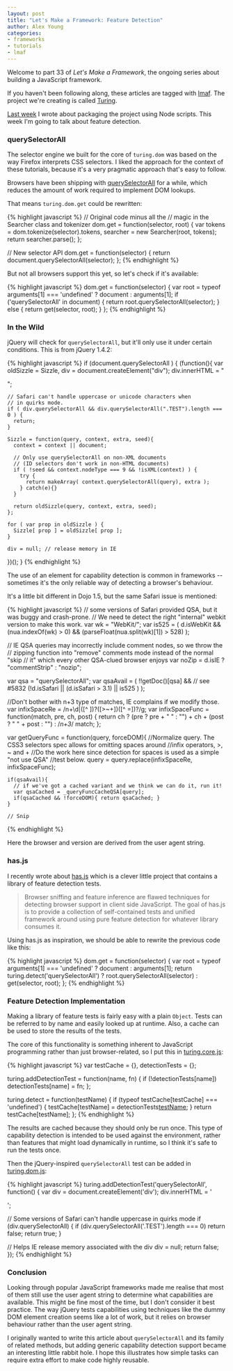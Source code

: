 ```yaml
---
layout: post
title: "Let's Make a Framework: Feature Detection"
author: Alex Young
categories: 
- frameworks
- tutorials
- lmaf
---
```


Welcome to part 33 of *Let's Make a Framework*, the ongoing series about building a JavaScript framework.

If you haven't been following along, these articles are tagged with [lmaf](http://dailyjs.com/tags.html#lmaf). The project we're creating is called [Turing](http://github.com/alexyoung/turing.js).

[Last week](http://dailyjs.com/2010/09/30/framework-part-32/) I wrote about packaging the project using Node scripts. This week I'm going to talk about feature detection.

### querySelectorAll

The selector engine we built for the core of <code>turing.dom</code> was based on the way Firefox interprets CSS selectors. I liked the approach for the context of these tutorials, because it's a very pragmatic approach that's easy to follow.

Browsers have been shipping with [querySelectorAll](http://www.w3.org/TR/selectors-api2/#queryselectorall) for a while, which reduces the amount of work required to implement DOM lookups.

That means <code>turing.dom.get</code> could be rewritten:

{% highlight javascript %}
// Original code minus all the
// magic in the Searcher class and tokenizer
dom.get = function(selector, root) {
  var tokens = dom.tokenize(selector).tokens,
      searcher = new Searcher(root, tokens);
  return searcher.parse();
};

// New selector API
dom.get = function(selector) {
  return document.querySelectorAll(selector);
};
{% endhighlight %}

But not all browsers support this yet, so let's check if it's available:

{% highlight javascript %}
dom.get = function(selector) {
  var root = typeof arguments[1] === 'undefined' ? document : arguments[1];
  if ('querySelectorAll' in document) {
    return root.querySelectorAll(selector);
  } else {
    return get(selector, root);
  }
};
{% endhighlight %}

### In the Wild

jQuery will check for <code>querySelectorAll</code>, but it'll only use it under certain conditions. This is from jQuery 1.4.2:

{% highlight javascript %}
if (document.querySelectorAll ) {
  (function(){
    var oldSizzle = Sizzle, div = document.createElement("div");
    div.innerHTML = "<p class='TEST'></p>";

    // Safari can't handle uppercase or unicode characters when
    // in quirks mode.
    if ( div.querySelectorAll && div.querySelectorAll(".TEST").length === 0 ) {
      return;
    }

    Sizzle = function(query, context, extra, seed){
      context = context || document;

      // Only use querySelectorAll on non-XML documents
      // (ID selectors don't work in non-HTML documents)
      if ( !seed && context.nodeType === 9 && !isXML(context) ) {
        try {
          return makeArray( context.querySelectorAll(query), extra );
        } catch(e){}
      }

      return oldSizzle(query, context, extra, seed);
    };

    for ( var prop in oldSizzle ) {
      Sizzle[ prop ] = oldSizzle[ prop ];
    }

    div = null; // release memory in IE
  })();
}
{% endhighlight %}

The use of an element for capability detection is common in frameworks -- sometimes it's the only reliable way of detecting a browser's behaviour.

It's a little bit different in Dojo 1.5, but the same Safari issue is mentioned:

{% highlight javascript %}
  // some versions of Safari provided QSA, but it was buggy and crash-prone.
  // We need te detect the right "internal" webkit version to make this work.
  var wk = "WebKit/";
  var is525 = (
    d.isWebKit && 
    (nua.indexOf(wk) > 0) && 
    (parseFloat(nua.split(wk)[1]) > 528)
  );

  // IE QSA queries may incorrectly include comment nodes, so we throw the
  // zipping function into "remove" comments mode instead of the normal "skip
  // it" which every other QSA-clued browser enjoys
  var noZip = d.isIE ? "commentStrip" : "nozip";

  var qsa = "querySelectorAll";
  var qsaAvail = (
    !!getDoc()[qsa] && 
    // see #5832
    (!d.isSafari || (d.isSafari > 3.1) || is525 )
  );

  //Don't bother with n+3 type of matches, IE complains if we modify those.
  var infixSpaceRe = /n\+\d|([^ ])?([>~+])([^ =])?/g;
  var infixSpaceFunc = function(match, pre, ch, post) {
    return ch ? (pre ? pre + " " : "") + ch + (post ? " " + post : "") : /*n+3*/ match;
  };

  var getQueryFunc = function(query, forceDOM){
    //Normalize query. The CSS3 selectors spec allows for omitting spaces around
    //infix operators, >, ~ and +
    //Do the work here since detection for spaces is used as a simple "not use QSA"
    //test below.
    query = query.replace(infixSpaceRe, infixSpaceFunc);

    if(qsaAvail){
      // if we've got a cached variant and we think we can do it, run it!
      var qsaCached = _queryFuncCacheQSA[query];
      if(qsaCached && !forceDOM){ return qsaCached; }
    }

    // Snip
{% endhighlight %}

Here the browser and version are derived from the user agent string.

### has.js

I recently wrote about [has.js](http://github.com/phiggins42/has.js) which is a clever little project that contains a library of feature detection tests.

> Browser sniffing and feature inference are flawed techniques for detecting browser support in client side JavaScript. The goal of has.js is to provide a collection of self-contained tests and unified framework around using pure feature detection for whatever library consumes it.

Using has.js as inspiration, we should be able to rewrite the previous code like this:

{% highlight javascript %}
dom.get = function(selector) {
  var root = typeof arguments[1] === 'undefined' ? document : arguments[1];
  return turing.detect('querySelectorAll') ?
    root.querySelectorAll(selector) : get(selector, root);
};
{% endhighlight %}

### Feature Detection Implementation

Making a library of feature tests is fairly easy with a plain <code>Object</code>. Tests can be referred to by name and easily looked up at runtime. Also, a cache can be used to store the results of the tests.

The core of this functionality is something inherent to JavaScript programming rather than just browser-related, so I put this in [turing.core.js](http://github.com/alexyoung/turing.js/blob/master/turing.core.js):

{% highlight javascript %}
var testCache = {},
    detectionTests = {};

turing.addDetectionTest = function(name, fn) {
  if (!detectionTests[name])
    detectionTests[name] = fn;
};

turing.detect = function(testName) {
  if (typeof testCache[testCache] === 'undefined') {
    testCache[testName] = detectionTests[testName]();
  }
  return testCache[testName];
};
{% endhighlight %}

The results are cached because they should only be run once. This type of capability detection is intended to be used against the environment, rather than features that might load dynamically in runtime, so I think it's safe to run the tests once.

Then the jQuery-inspired <code>querySelectorAll</code> test can be added in [turing.dom.js](http://github.com/alexyoung/turing.js/blob/master/turing.dom.js):

{% highlight javascript %}
turing.addDetectionTest('querySelectorAll', function() {
  var div = document.createElement('div');
  div.innerHTML = '<p class="TEST"></p>';

  // Some versions of Safari can't handle uppercase in quirks mode
  if (div.querySelectorAll) {
    if (div.querySelectorAll('.TEST').length === 0) return false;
    return true;
  }

  // Helps IE release memory associated with the div
  div = null;
  return false;
});
{% endhighlight %}

### Conclusion

Looking through popular JavaScript frameworks made me realise that most of them still use the user agent string to determine what capabilities are available. This might be fine most of the time, but I don't consider it best practice. The way jQuery tests capabilities using techniques like the dummy DOM element creation seems like a lot of work, but it relies on browser behaviour rather than the user agent string.

I originally wanted to write this article about <code>querySelectorAll</code> and its family of related methods, but adding generic capability detection support became an interesting little rabbit hole. I hope this illustrates how simple tasks can require extra effort to make code highly reusable.
